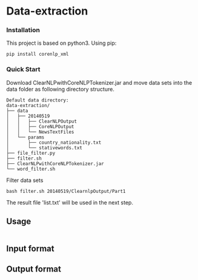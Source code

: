 # Data-extraction

### Installation
This project is based on python3.
Using pip:
```
pip install corenlp_xml
```

### Quick Start
Download ClearNLPwithCoreNLPTokenizer.jar and move data sets into the data folder as following directory structure.

```
Default data directory:
data-extraction/
├── data
│   ├── 20140519
│   │   ├── ClearNLPOutput
│   │   ├── CoreNLPOutput   
│   │   └── NewsTextFiles   
│   └── params
│       ├── country_nationality.txt
│       └── stativewords.txt
├── file_filter.py
├── filter.sh
├── ClearNLPwithCoreNLPTokenizer.jar
└── word_filter.sh
```

Filter data sets
```
bash filter.sh 20140519/ClearnlpOutput/Part1
```
The result file 'list.txt' will be used in the next step.

## Usage

````bash

````

## Input format


## Output format

